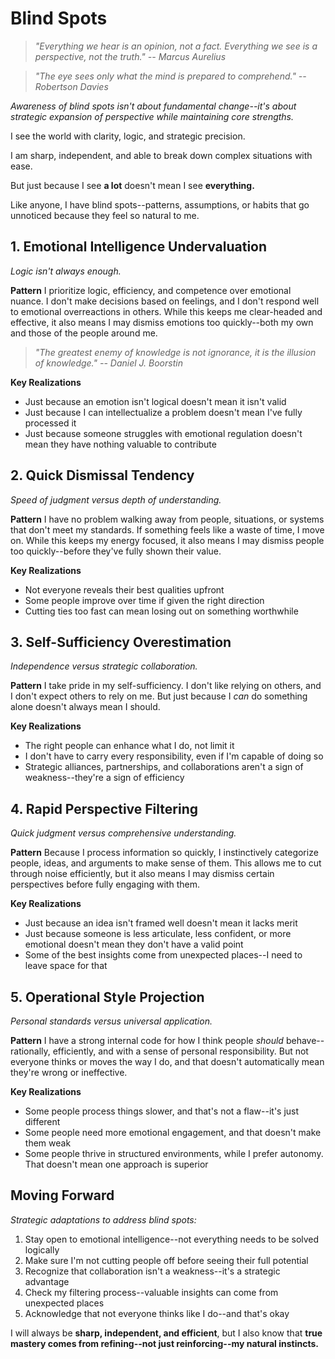 # Blind Spots

> *"Everything we hear is an opinion, not a fact. Everything we see is a perspective, not the truth." -- Marcus Aurelius*

> *"The eye sees only what the mind is prepared to comprehend." -- Robertson Davies*

*Awareness of blind spots isn't about fundamental change--it's about strategic expansion of perspective while maintaining core strengths.*

I see the world with clarity, logic, and strategic precision.

I am sharp, independent, and able to break down complex situations with ease.

But just because I see **a lot** doesn't mean I see **everything.**

Like anyone, I have blind spots--patterns, assumptions, or habits that go unnoticed because they feel so natural to me.

## 1. Emotional Intelligence Undervaluation

*Logic isn't always enough.*

**Pattern**
I prioritize logic, efficiency, and competence over emotional nuance. I don't make decisions based on feelings, and I don't respond well to emotional overreactions in others. While this keeps me clear-headed and effective, it also means I may dismiss emotions too quickly--both my own and those of the people around me.

> *"The greatest enemy of knowledge is not ignorance, it is the illusion of knowledge." -- Daniel J. Boorstin*

**Key Realizations**
- Just because an emotion isn't logical doesn't mean it isn't valid
- Just because I can intellectualize a problem doesn't mean I've fully processed it
- Just because someone struggles with emotional regulation doesn't mean they have nothing valuable to contribute

## 2. Quick Dismissal Tendency

*Speed of judgment versus depth of understanding.*

**Pattern**
I have no problem walking away from people, situations, or systems that don't meet my standards. If something feels like a waste of time, I move on. While this keeps my energy focused, it also means I may dismiss people too quickly--before they've fully shown their value.

**Key Realizations**
- Not everyone reveals their best qualities upfront
- Some people improve over time if given the right direction
- Cutting ties too fast can mean losing out on something worthwhile

## 3. Self-Sufficiency Overestimation

*Independence versus strategic collaboration.*

**Pattern**
I take pride in my self-sufficiency. I don't like relying on others, and I don't expect others to rely on me. But just because I *can* do something alone doesn't always mean I should.

**Key Realizations**
- The right people can enhance what I do, not limit it
- I don't have to carry every responsibility, even if I'm capable of doing so
- Strategic alliances, partnerships, and collaborations aren't a sign of weakness--they're a sign of efficiency

## 4. Rapid Perspective Filtering

*Quick judgment versus comprehensive understanding.*

**Pattern**
Because I process information so quickly, I instinctively categorize people, ideas, and arguments to make sense of them. This allows me to cut through noise efficiently, but it also means I may dismiss certain perspectives before fully engaging with them.

**Key Realizations**
- Just because an idea isn't framed well doesn't mean it lacks merit
- Just because someone is less articulate, less confident, or more emotional doesn't mean they don't have a valid point
- Some of the best insights come from unexpected places--I need to leave space for that

## 5. Operational Style Projection

*Personal standards versus universal application.*

**Pattern**
I have a strong internal code for how I think people *should* behave--rationally, efficiently, and with a sense of personal responsibility. But not everyone thinks or moves the way I do, and that doesn't automatically mean they're wrong or ineffective.

**Key Realizations**
- Some people process things slower, and that's not a flaw--it's just different
- Some people need more emotional engagement, and that doesn't make them weak
- Some people thrive in structured environments, while I prefer autonomy. That doesn't mean one approach is superior

## Moving Forward

*Strategic adaptations to address blind spots:*

1. Stay open to emotional intelligence--not everything needs to be solved logically
2. Make sure I'm not cutting people off before seeing their full potential
3. Recognize that collaboration isn't a weakness--it's a strategic advantage
4. Check my filtering process--valuable insights can come from unexpected places
5. Acknowledge that not everyone thinks like I do--and that's okay

I will always be **sharp, independent, and efficient**, but I also know that **true mastery comes from refining--not just reinforcing--my natural instincts.**